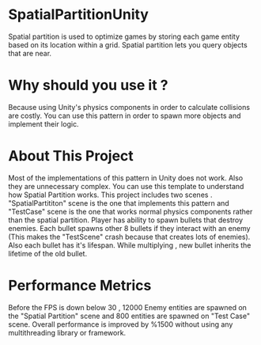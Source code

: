 # SpatialPartitionUnity
Spatial partition is used to optimize games by storing each game entity based on its location within a grid. Spatial partition lets you query objects that are near.

# Why should you use it ? 
Because using Unity's physics components in order to calculate collisions are costly. You can use this pattern in order to spawn more objects and implement their logic.

# About This Project 
Most of the implementations of this pattern in Unity does not work. Also they are unnecessary complex.
You can use this template to understand how Spatial Partition works.
This project includes two scenes . "SpatialPartititon" scene is the one that implements this pattern and "TestCase" scene is the one that works normal physics components rather than the spatial partition.
Player has ability to spawn bullets that destroy enemies. Each bullet spawns other 8 bullets if they interact with an enemy (This makes the "TestScene" crash because that creates lots of enemies). Also each bullet has it's lifespan. While multiplying , new bullet inherits the lifetime of the old bullet.


# Performance Metrics
Before the FPS is down below 30 , 12000 Enemy entities are spawned on the "Spatial Partition" scene and 800 entities are spawned on "Test Case" scene.
Overall performance is improved by %1500 without using any multithreading library or framework. 
